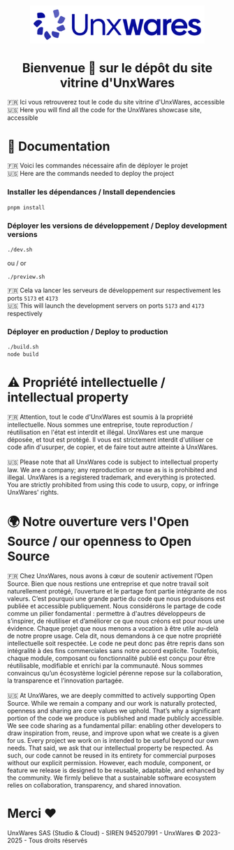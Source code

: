 <div align="center"><img src="https://github.com/UnxWares/.github/blob/main/unxwares-logo.png?raw=true" align="center" height="" width="400" /></div>  

# <div align="center">Bienvenue 👋 sur le dépôt du site vitrine d'UnxWares</div>  

🇫🇷 Ici vous retrouverez tout le code du site vitrine d'UnxWares, accessible
<br/>
🇺🇸 Here you will find all the code for the UnxWares showcase site, accessible

# 📜 Documentation

🇫🇷 Voici les commandes nécessaire afin de déployer le projet
<br/>
🇺🇸 Here are the commands needed to deploy the project

### Installer les dépendances / Install dependencies

```bash
pnpm install
```

### Déployer les versions de développement / Deploy development versions

```bash
./dev.sh
```
ou / or
```bash
./preview.sh
```

🇫🇷 Cela va lancer les serveurs de développement sur respectivement les ports `5173` et `4173`
<br/>
🇺🇸 This will launch the development servers on ports `5173` and `4173` respectively

### Déployer en production / Deploy to production
```bash
./build.sh
node build
```

# ⚠️ Propriété intellectuelle / intellectual property

🇫🇷 Attention, tout le code d'UnxWares est soumis à la propriété intellectuelle. Nous sommes une entreprise, toute reproduction / réutilisation en l'état est interdit et illégal. UnxWares est une marque déposée, et tout est protégé. Il vous est strictement interdit d'utiliser ce code afin d'usurper, de copier, et de faire tout autre atteinte à UnxWares.
<br/>
<br/>
🇺🇸 Please note that all UnxWares code is subject to intellectual property law. We are a company; any reproduction or reuse as is is prohibited and illegal. UnxWares is a registered trademark, and everything is protected. You are strictly prohibited from using this code to usurp, copy, or infringe UnxWares' rights.

# 🌍 Notre ouverture vers l'Open Source / our openness to Open Source

🇫🇷 Chez UnxWares, nous avons à cœur de soutenir activement l’Open Source. Bien que nous restions une entreprise et que notre travail soit naturellement protégé, l’ouverture et le partage font partie intégrante de nos valeurs. C’est pourquoi une grande partie du code que nous produisons est publiée et accessible publiquement. Nous considérons le partage de code comme un pilier fondamental : permettre à d'autres développeurs de s’inspirer, de réutiliser et d’améliorer ce que nous créons est pour nous une évidence. Chaque projet que nous menons a vocation à être utile au-delà de notre propre usage. Cela dit, nous demandons à ce que notre propriété intellectuelle soit respectée. Le code ne peut donc pas être repris dans son intégralité à des fins commerciales sans notre accord explicite. Toutefois, chaque module, composant ou fonctionnalité publié est conçu pour être réutilisable, modifiable et enrichi par la communauté. Nous sommes convaincus qu’un écosystème logiciel pérenne repose sur la collaboration, la transparence et l’innovation partagée.
<br/>
<br/>
🇺🇸 At UnxWares, we are deeply committed to actively supporting Open Source. While we remain a company and our work is naturally protected, openness and sharing are core values we uphold. That’s why a significant portion of the code we produce is published and made publicly accessible. We see code sharing as a fundamental pillar: enabling other developers to draw inspiration from, reuse, and improve upon what we create is a given for us. Every project we work on is intended to be useful beyond our own needs. That said, we ask that our intellectual property be respected. As such, our code cannot be reused in its entirety for commercial purposes without our explicit permission. However, each module, component, or feature we release is designed to be reusable, adaptable, and enhanced by the community. We firmly believe that a sustainable software ecosystem relies on collaboration, transparency, and shared innovation.

# Merci ❤️
UnxWares SAS (Studio & Cloud) - SIREN 945207991 - UnxWares © 2023-2025 - Tous droits réservés
